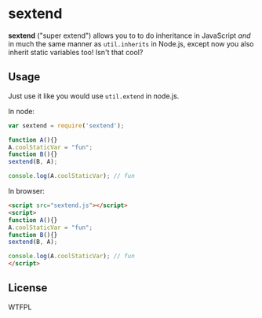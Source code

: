 # sextend

__sextend__ ("super extend") allows you to to do inheritance in JavaScript *and* in much the same manner as `util.inherits` in Node.js, except now you also inherit static variables too! Isn't that cool?

## Usage

Just use it like you would use `util.extend` in node.js.

In node:
```javascript
var sextend = require('sextend');

function A(){}
A.coolStaticVar = "fun";
function B(){}
sextend(B, A);

console.log(A.coolStaticVar); // fun
```

In browser:
```html
<script src="sextend.js"></script>
<script>
function A(){}
A.coolStaticVar = "fun";
function B(){}
sextend(B, A);

console.log(A.coolStaticVar); // fun
</script>
```

## License

WTFPL
